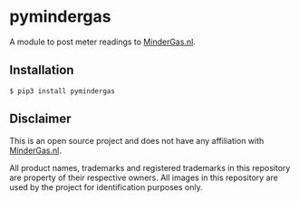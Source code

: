 # pymindergas

A module to post meter readings to [MinderGas.nl][mindergas].

## Installation

```shell
$ pip3 install pymindergas
```

## Disclaimer

This is an open source project and does not have any affiliation with [MinderGas.nl][mindergas].

All product names, trademarks and registered trademarks in this repository are property of their respective owners. All images in this repository are used by the project for identification purposes only.

[mindergas]: https://www.mindergas.nl/
